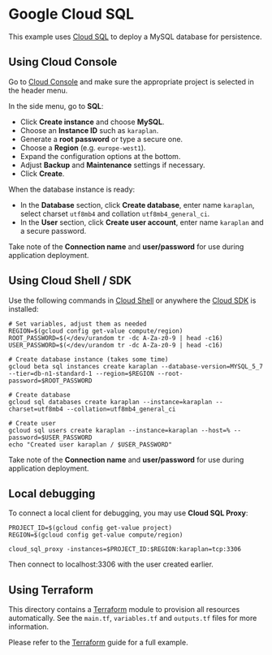 # Google Cloud SQL

This example uses [Cloud SQL](https://cloud.google.com/sql/) to deploy a MySQL database for persistence.

## Using Cloud Console

Go to [Cloud Console](https://console.cloud.google.com) and make sure the appropriate project is selected in the header menu.

In the side menu, go to **SQL**:
* Click **Create instance** and choose **MySQL**.
* Choose an **Instance ID** such as `karaplan`.
* Generate a **root password** or type a secure one.
* Choose a **Region** (e.g. `europe-west1`).
* Expand the configuration options at the bottom.
* Adjust **Backup** and **Maintenance** settings if necessary.
* Click **Create**.

When the database instance is ready:
* In the **Database** section, click **Create database**, enter name `karaplan`, select charset `utf8mb4` and collation `utf8mb4_general_ci`.
* In the **User** section, click **Create user account**, enter name `karaplan` and a secure password.

Take note of the **Connection name** and **user/password** for use during application deployment.

## Using Cloud Shell / SDK

Use the following commands in [Cloud Shell](https://cloud.google.com/shell/) or anywhere the [Cloud SDK](https://cloud.google.com/sdk/) is installed:

    # Set variables, adjust them as needed
    REGION=$(gcloud config get-value compute/region)
    ROOT_PASSWORD=$(</dev/urandom tr -dc A-Za-z0-9 | head -c16)
    USER_PASSWORD=$(</dev/urandom tr -dc A-Za-z0-9 | head -c16)

    # Create database instance (takes some time)
    gcloud beta sql instances create karaplan --database-version=MYSQL_5_7 --tier=db-n1-standard-1 --region=$REGION --root-password=$ROOT_PASSWORD

    # Create database
    gcloud sql databases create karaplan --instance=karaplan --charset=utf8mb4 --collation=utf8mb4_general_ci

    # Create user
    gcloud sql users create karaplan --instance=karaplan --host=% --password=$USER_PASSWORD
    echo "Created user karaplan / $USER_PASSWORD"

Take note of the **Connection name** and **user/password** for use during application deployment.

## Local debugging

To connect a local client for debugging, you may use **Cloud SQL Proxy**:

    PROJECT_ID=$(gcloud config get-value project)
    REGION=$(gcloud config get-value compute/region)

    cloud_sql_proxy -instances=$PROJECT_ID:$REGION:karaplan=tcp:3306

Then connect to localhost:3306 with the user created earlier.

## Using Terraform

This directory contains a [Terraform](https://terraform.io) module to provision all resources automatically. See the `main.tf`, `variables.tf` and `outputs.tf` files for more information.

Please refer to the [Terraform](../terraform) guide for a full example.
